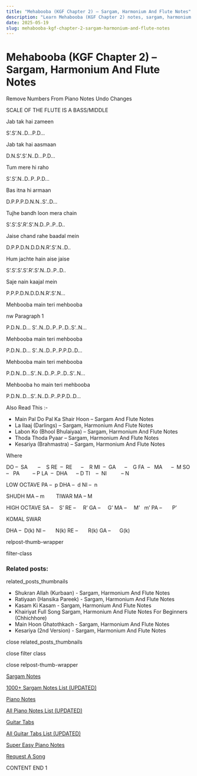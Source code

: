 ```yaml
---
title: "Mehabooba (KGF Chapter 2) – Sargam, Harmonium And Flute Notes"
description: "Learn Mehabooba (KGF Chapter 2) notes, sargam, harmonium notations and flute notes. Easy step-by-step tutorial for beginners."
date: 2025-05-19
slug: mehabooba-kgf-chapter-2-sargam-harmonium-and-flute-notes
---
```


# Mehabooba (KGF Chapter 2) – Sargam, Harmonium And Flute Notes

Remove Numbers From Piano Notes
Undo Changes

SCALE OF THE FLUTE IS A BASS/MIDDLE

Jab tak hai zameen

S’.S’.N..D…P.D…

Jab tak hai aasmaan

D.N.S’.S’.N..D…P.D…

Tum mere hi raho

S’.S’.N..D..P..P.D…

Bas itna hi armaan

D.P.P.P.D.N.N..S’..D…

Tujhe bandh loon mera chain

S’.S’.S’.R’.S’.N.D..P..P..D..

Jaise chand rahe baadal mein

D.P.P.D.N.D.D.N.R’.S’.N..D..

Hum jachte hain aise jaise

S’.S’.S’.S’.R’.S’.N..D..P..D..

Saje nain kaajal mein

P.P.P.D.N.D.D.N.R’.S’.N…

Mehbooba main teri mehbooba

nw Paragraph 1

P.D.N..D… S’..N..D..P..P..D..S’..N…

Mehbooba main teri mehbooba

P.D.N..D… S’..N..D..P..P.P.D..D…

Mehbooba main teri mehbooba

P.D.N..D…S’..N..D..P..P..D..S’..N…

Mehbooba ho main teri mehbooba

P.D.N..D…S’..N..D..P..P.P.D..D…

Also Read This :-

* Main Pal Do Pal Ka Shair Hoon – Sargam And Flute Notes
* La Ilaaj (Darlings) – Sargam, Harmonium And Flute Notes
* Labon Ko (Bhool Bhulaiyaa) – Sargam, Harmonium And Flute Notes
* Thoda Thoda Pyaar – Sargam, Harmonium And Flute Notes
* Kesariya (Brahmastra) – Sargam, Harmonium And Flute Notes

Where

DO –  SA       –    S
RE  –  RE      –    R
MI  –  GA      –    G
FA  –   MA      –  M
SO  –   PA         – P
LA  –  DHA      – D
TI    –  NI          – N

LOW OCTAVE
PA –  p
DHA –  d
NI –  n

SHUDH MA – m        TIWAR MA – M

HIGH OCTAVE
SA –    S’
RE –     R’
GA –     G’
MA –     M’   m’
PA –       P’

KOMAL SWAR

DHA –  D(k)
NI –       N(k)
RE –       R(k)
GA –      G(k)

relpost-thumb-wrapper

filter-class

### Related posts:

related_posts_thumbnails

* Shukran Allah (Kurbaan) - Sargam, Harmonium And Flute Notes
* Ratiyaan (Hansika Pareek) - Sargam, Harmonium And Flute Notes
* Kasam Ki Kasam - Sargam, Harmonium And Flute Notes
* Khairiyat Full Song Sargam, Harmonium And Flute Notes For Beginners (Chhichhore)
* Main Hoon Ghatothkach - Sargam, Harmonium And Flute Notes
* Kesariya (2nd Version) - Sargam, Harmonium And Flute Notes

close related_posts_thumbnails

close filter class

close relpost-thumb-wrapper

[Sargam Notes](https://www.notationsworld.com/sargam-notes.html)

[1000+ Sargam Notes List (UPDATED)](https://www.notationsworld.com/all-songs-list-sargam-notes.html)

[Piano Notes](https://www.notationsworld.com/piano-notes.html)

[All Piano Notes List (UPDATED)](https://www.notationsworld.com/all-songs-list-piano-notes.html)

[Guitar Tabs](https://www.notationsworld.com/guitar-tabs.html)

[All Guitar Tabs List (UPDATED)](https://www.notationsworld.com/all-songs-list-guitar-tabs.html)

[Super Easy Piano Notes](https://studywall.in/)

[Request A Song](https://www.notationsworld.com/request-a-song.html)

CONTENT END 1

